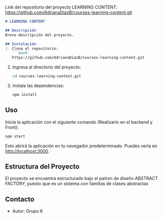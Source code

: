 Link del repositorio del proyecto LEARNING CONTENT: https://github.com/AdrianaDiazB/courses-learning-content.git

```markdown
# LEARNING CONTENT

## Descripción
Breve descripción del proyecto.

## Instalación
1. Clona el repositorio:
   ```bash
   https://github.com/AdrianaDiazB/courses-learning-content.git
   ```

2. Ingresa al directorio del proyecto:
   ```bash
   cd courses-learning-content.git
   ```

3. Instala las dependencias:
   ```bash
   npm install
   ```

## Uso
Inicia la aplicación con el siguiente comando (Realizarlo en el backend y Front):
   ```bash
   npm start
   ```
Esto abrirá la aplicación en tu navegador predeterminado. Puedes verla en [http://localhost:3000](http://localhost:3000).


## Estructura del Proyecto
El proyecto se encuentra estructurado bajo el patron de diseño ABSTRACT FACTORY, puesto que es un sistema con familias de clases abstractas

## Contacto
- Autor: Grupo 6

